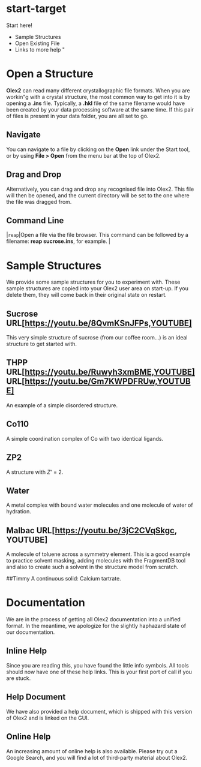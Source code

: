 # start-target
Start here!
- Sample Structures
- Open Existing File
- Links to more help
"
# Open a Structure
**Olex2** can read many different crystallographic file formats. When  you are workin"g with a crystal structure, the most common way to get into it is by opening a **.ins** file. Typically, a **.hkl** file of the same filename would have been created by your data processing software at the same time. If this pair of files is present in your data folder, you are all set to go.

## Navigate
You can navigate to a file by clicking on the **Open** link under the Start tool, or by using **File > Open** from the menu bar at the top of Olex2.

## Drag and Drop
Alternatively, you can drag and drop any recognised file into Olex2. This file will then be opened, and the current directory will be set to the one where the file was dragged from.

## Command Line

|`reap`|Open a file via the file browser. This command can be followed by a filename: **reap sucrose.ins**, for example. |

# Sample Structures
We provide some sample structures for you to experiment with. These sample structures are copied into your Olex2 user area on start-up. If you delete them, they will come back in their original state on restart.

## Sucrose URL[https://youtu.be/8QvmKSnJFPs,YOUTUBE]
This very simple structure of sucrose (from our coffee room...) is an ideal structure to get started with.

## THPP URL[https://youtu.be/Ruwyh3xmBME,YOUTUBE] URL[https://youtu.be/Gm7KWPDFRUw,YOUTUBE]
An example of a simple disordered structure.

## Co110
A simple coordination complex of Co with two identical ligands.

## ZP2
A structure with *Z*' = 2.

## Water
A metal complex with bound water molecules and one molecule of water of hydration.

## Malbac URL[https://youtu.be/3jC2CVqSkgc, YOUTUBE]
A molecule of toluene across a symmetry element. This is a good example to practice solvent masking, adding molecules with the FragmentDB tool and also to create such a solvent in the structure model from scratch.

##Timmy
A continuous solid: Calcium tartrate.

# Documentation
We are in the process of getting all Olex2 documentation into a unified format. In the meantime, we apologize for the slightly haphazard state of our documentation.

## Inline Help
Since you are reading this, you have found the little info symbols. All tools should now have one of these help links. This is your first port of call if you are stuck.

## Help Document
We have also provided a help document, which is shipped with this version of Olex2 and is linked on the GUI.

## Online Help
An increasing amount of online help is also available. Please try out a Google Search, and you will find a lot of third-party material about Olex2.

